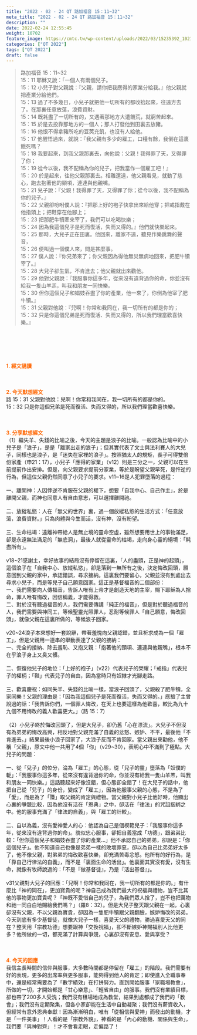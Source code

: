 ```yaml
---
title: "2022 - 02 - 24 QT 路加福音 15：11~32"
meta_title: "2022 - 02 - 24 QT 路加福音 15：11~32"
description: ""
date: 2022-02-24 12:55:45
weight: 10702
feature_image: https://cmtc.tw/wp-content/uploads/2022/03/15235392_10211799862337740_180693556567566654_o-1.webp
categories: ["QT 2022"]
tags: ["QT 2022"]
draft: false
---
```


<blockquote>路加福音 15：11~32<br />
15：11 耶穌又說：「一個人有兩個兒子。<br />
15：12 小兒子對父親說：『父親，請你把我應得的家業分給我。』他父親就把產業分給他們。<br />
15：13 過了不多幾日，小兒子就把他一切所有的都收拾起來，往遠方去了。在那裏任意放蕩，浪費資財。<br />
15：14 既耗盡了一切所有的，又遇著那地方大遭饑荒，就窮苦起來。<br />
15：15 於是去投靠那地方的一個人；那人打發他到田裏去放豬。<br />
15：16 他恨不得拿豬所吃的豆莢充飢，也沒有人給他。<br />
15：17 他醒悟過來，就說：『我父親有多少的雇工，口糧有餘，我倒在這裏餓死嗎？<br />
15：18 我要起來，到我父親那裏去，向他說：父親！我得罪了天，又得罪了你；<br />
15：19 從今以後，我不配稱為你的兒子，把我當作一個雇工吧！』<br />
15：20 於是起來，往他父親那裏去。相離還遠，他父親看見，就動了慈心，跑去抱著他的頸項，連連與他親嘴。<br />
15：21 兒子說：『父親！我得罪了天，又得罪了你；從今以後，我不配稱為你的兒子。』<br />
15：22 父親卻吩咐僕人說：『把那上好的袍子快拿出來給他穿；把戒指戴在他指頭上；把鞋穿在他腳上；<br />
15：23 把那肥牛犢牽來宰了，我們可以吃喝快樂；<br />
15：24 因為我這個兒子是死而復活，失而又得的。』他們就快樂起來。<br />
15：25 那時，大兒子正在田裏。他回來，離家不遠，聽見作樂跳舞的聲音，<br />
15：26 便叫過一個僕人來，問是甚麼事。<br />
15：27 僕人說：『你兄弟來了；你父親因為得他無災無病地回來，把肥牛犢宰了。』<br />
15：28 大兒子卻生氣，不肯進去；他父親就出來勸他。<br />
15：29 他對父親說：『我服事你這多年，從來沒有違背過你的命，你並沒有給我一隻山羊羔，叫我和朋友一同快樂。<br />
15：30 但你這個兒子和娼妓吞盡了你的產業，他一來了，你倒為他宰了肥牛犢。』<br />
15：31 父親對他說：『兒啊！你常和我同在，我一切所有的都是你的；<br />
15：32 只是你這個兄弟是死而復活、失而又得的，所以我們理當歡喜快樂。』</blockquote><br />
&nbsp;<br />
<br />
&nbsp;<br />
<br />
<span style="color: #ff6600;"><strong>1. </strong><strong>經文誦讀</strong></span><br />
<br />
<span style="color: #ff6600;"><strong> </strong></span><br />
<br />
<span style="color: #ff6600;"><strong>2. 今天默想</strong><strong>經文<br />
</strong></span>路 15：31 父親對他說：兒啊！你常和我同在，我一切所有的都是你的。<br />
15：32 只是你這個兄弟是死而復活、失而又得的，所以我們理當歡喜快樂。<br />
<br />
&nbsp;<br />
<br />
<span style="color: #ff6600;"><strong>3. 分享默想經文<br />
</strong></span>（1）繼失羊、失錢的比喻之後，今天的主題是浪子的比喻。一般認為比喻中的小兒子是「浪子」，是是「離家出走的浪子」；但其實代表了文士與法利賽人的大兒子，同樣也是浪子，是「迷失在家裡的浪子」。按照猶太人的規矩，長子可得雙倍份家產（申21：17），小兒子「應得的家業」（v12）則是三分之一，父親可以在生前提前作出安排。但是，向父親要求提前分家業，等於是盼望父親早死，是忤逆的行為，但這位父親仍然同意了小兒子的要求。v11~16是人犯罪墮落的過程：<br />
<br />
一、離開神：人因悖逆不肯服在父親的權下，想要「自我中心、自己作主」，於是離開父親，而神也同意人有自由意志，可以選擇離開祂。<br />
<br />
二、放縱私慾：人在「無父的世界」裏，過一個放縱私慾的生活方式：「任意放蕩，浪費資財。」只為肉體與今生而活，沒有神，沒有盼望。<br />
<br />
三、生命枯竭：遠離神帶給人是無止境的靈命空虛，雖然想要用世上的事物滿足，卻是永遠無法滿足的「無底洞」，最後人就從靈命的枯竭，走向身心靈的絕境：「耗盡所有」。<br />
<br />
v18~21感謝主，幸好故事的結局沒有停留在這裏，「人的盡頭，正是神的起頭」，這個浪子在「自我中心、放縱私慾」，卻是落到一無所有之後，決定悔改回頭，願意回到父親的家中，承認錯誤，尋求接納。這裏我們要留心，父親並沒有到處出去尋求小兒子，而是等兒子自己願意回家。這正是基督福音的二個部份：<br />
一、我們需要向人傳福音，告訴人唯有上帝才是創造天地的主宰，賜下耶穌為人捨命，罪人唯有悔改，因信稱義，才能得救。<br />
二、對於沒有聽過福音的人，我們需要傳講「純正的福音」，但是對於聽過福音的人，我們需要與神同工，等候聖靈光照罪人，忍耐等候罪人「自己願意，悔改回頭」，就像父親在這裏所做的，等候浪子回家。<br />
<br />
v20~24浪子本來想好一套說辭，帶著羞愧向父親認錯，並且祈求成為一個「雇工」，但是父親用一連串的舉動表達了父親的接納：<br />
一、完全的接納、除去羞恥、又抱又親：「抱著他的頸項、連連與他親嘴」，根本不在乎浪子身上又臭又髒。<br />
<br />
二、恢復他兒子的地位：「上好的袍子」（v22）代表兒子的榮耀；「戒指」代表兒子的權柄；「鞋」代表兒子的自由，因為當時只有奴隸才光腳走路。<br />
<br />
三、歡喜慶祝：如同失羊、失錢的比喻一樣，當浪子回頭了，父親殺了肥牛犢，全家同樂！父親的理由是：「因為我這個兒子是死而復活，失而又得的。」應驗了主曾說過的話：「我告訴你們，一個罪人悔改，在天上也要這樣為他歡喜，較比為九十九個不用悔改的義人歡喜更大。」（路 15：7）<br />
<br />
（2）小兒子終於悔改回頭了，但是大兒子，卻仍舊「心在漂流」。大兒子不但沒有為弟弟的悔改高興，相反地對父親充滿了自義的忿怒、嫉妒、不平，最後他「不肯進去。」結果最後小浪子回家了，大浪子反而不肯回家。當父親出來勸他，他不稱「父親」，原文中他一共用了4個「你」（v29~30），表明心中不滿到了極點。大兒子的問題：<br />
<br />
一、從「兒子」的位分，淪為「雇工」的心態，從「兒子的靈」墮落為「奴僕的軛」：「我服事你這多年，從來沒有違背過你的命，你並沒有給我一隻山羊羔，叫我和朋友一同快樂。」這話聽起來好像沒錯，但心態卻全錯了！在大兒子的話中，他把自己從「兒子」的身份，變成了「雇工」，因為他服事父親的心態，不是為了「愛」，而是為了「賺」取父親的肯定與禮物。當父親對小兒子比他好時，他顯出心裏的爭競比較，因為他沒有活在「恩典」之中，卻活在「律法」的咒詛捆綁之中。他的服事充滿了「律法的自義」，與「雇工的計較」。<br />
<br />
二、自以為義，沒有愛神愛人的心：他認為自己是個模範兒子：「我服事你這多年，從來沒有違背過你的命」。貌似忠心服事，卻把自義當成「功德」，跟弟弟比較：「但你這個兒子和娼妓吞盡了你的產業…」他不承認自己的弟弟，卻說是：「你這個兒子」。他不知道自己也像是弟弟一樣的敗壞罪惡，卻以為自己比弟弟好太多了，他不像父親，對弟弟的悔改歡喜快樂，卻充滿苦毒忿怒。他所有的好行為，是「靠自己行律法的自義」，而不是「裏面生命的活出」。他裏面其實沒有愛，沒有生命，就像有牧師說過的：「不是『做基督徒』，乃是『活出基督』」。<br />
<br />
v31父親對大兒子的回應：「兒啊！你常和我同在，我一切所有的都是你的。」有什麼比「神的同在」，更加寶貴的呢？神自己成為我們最大的祝福與禮物，豈不比其他的事物更加寶貴呢？「神既不愛惜自己的兒子，為我們眾人捨了，豈不也把萬物和祂一同白白地賜給我們嗎？」（羅8：32）。但是大兒子整天跟父親在一起，心裏卻沒有父親，不以父親為寶貴，卻因為一隻肥牛犢跟父親翻臉，嫉妒悔改的弟弟。今天到底有多少基督徒，就像大兒子一樣，喜愛天父的禮物，勝過喜愛天父的同在？整天用「宗教功德」想要跟神「交換祝福」，卻不斷嫉妒神賜福別人比他更多？他所做的一切，都充滿了計算與爭競，心裏卻沒有安息、愛與享受？<br />
<br />
&nbsp;<br />
<br />
<span style="color: #ff6600;"><strong>4. 今天的回應<br />
</strong></span>我信主長時間的信仰與服事，大多數時間都是停留在「雇工」的階段。我們需要有好的表現，更多的出席率與更多服事，能夠得到他人的肯定；即使進入全職事奉中，還是經常需要為了「數字績效」在打拼努力。直到開始服事「家職場教會」，所做的一切，才開始都是「甘心樂意」、「輕省自由」的服事。我們沒有業績目標，卻也帶了200多人受洗；我們沒有租場地成為教堂，結果到處都成了我們的「教會」；我們沒有定期聚集，但各小家卻能在生活中自動凝聚；我們沒有薪資收入，但經常有意外恩典奉獻！因為漸漸明白，唯有「從相信與愛神」而發出的動機，才是「一件美事」！人看的是「宗教外貌」，神看的是「內心的動機、關係與生命」，我們要「與神對齊」！才不會看走眼，走偏路了！<br />
<br />
&nbsp;
        